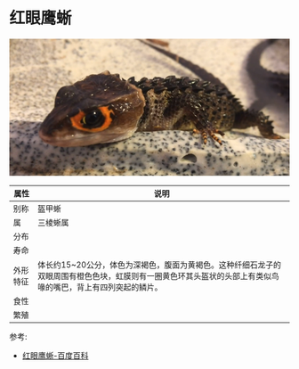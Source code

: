 # 红眼鹰蜥

![](02.png)

|属性|说明|
| ---- | ---- |
| 别称| 盔甲蜥|
| 属| 三棱蜥属|
| 分布||
| 寿命||
| 外形特征| 体长约15~20公分，体色为深褐色，腹面为黄褐色。这种纤细石龙子的双眼周围有橙色色块，虹膜则有一圈黄色环其头盔状的头部上有类似鸟喙的嘴巴，背上有四列突起的鳞片。|
| 食性||
| 繁殖||

参考:
- [红眼鹰蜥-百度百科](https://baike.baidu.com/item/%E7%BA%A2%E7%9C%BC%E9%B9%B0%E8%9C%A5?fromModule=lemma_search-box)
